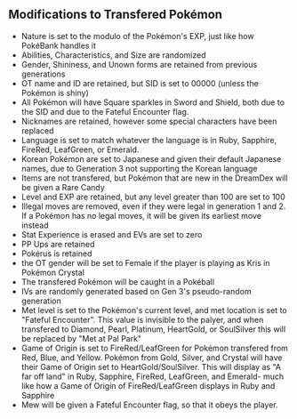 ## Modifications to Transfered Pokémon
- Nature is set to the modulo of the Pokémon's EXP, just like how PokéBank handles it
- Abilities, Characteristics, and Size are randomized
- Gender, Shininess, and Unown forms are retained from previous generations
- OT name and ID are retained, but SID is set to 00000 (unless the Pokémon is shiny)
- All Pokémon will have Square sparkles in Sword and Shield, both due to the SID and due to the Fateful Encounter flag.
- Nicknames are retained, however some special characters have been replaced
- Language is set to match whatever the language is in Ruby, Sapphire, FireRed, LeafGreen, or Emerald.
- Korean Pokémon are set to Japanese and given their default Japanese names, due to Generation 3 not supporting the Korean language
- Items are not transfered, but Pokémon that are new in the DreamDex will be given a Rare Candy
- Level and EXP are retained, but any level greater than 100 are set to 100
- Illegal moves are removed, even if they were legal in generation 1 and 2. If a Pokémon has no legal moves, it will be given its earliest move instead
- Stat Experience is erased and EVs are set to zero
- PP Ups are retained
- Pokérus is retained
- the OT gender will be set to Female if the player is playing as Kris in Pokémon Crystal
- The transfered Pokémon will be caught in a Pokéball
- IVs are randomly generated based on Gen 3's pseudo-random generation
- Met level is set to the Pokémon's current level, and met location is set to "Fateful Encounter". This value is invisible to the palyer, and when transfered to Diamond, Pearl, Platinum, HeartGold, or SoulSilver this will be replaced by "Met at Pal Park"
- Game of Origin is set to FireRed/LeafGreen for Pokémon transfered from Red, Blue, and Yellow. Pokémon from Gold, Silver, and Crystal will have their Game of Origin set to HeartGold/SoulSilver. This will display as "A far off land" in Ruby, Sapphire, FireRed, LeafGreen, and Emerald- much like how a Game of Origin of FireRed/LeafGreen displays in Ruby and Sapphire
- Mew will be given a Fateful Encounter flag, so that it obeys the player.
